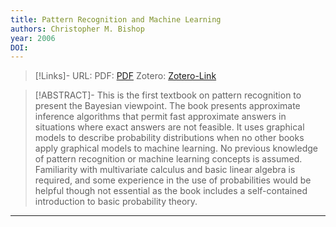 ```yaml
---
title: Pattern Recognition and Machine Learning
authors: Christopher M. Bishop
year: 2006
DOI: 
---
```


>[!Links]-
>URL: 
>PDF: [PDF](bishop2006.pdf)
>Zotero: [Zotero-Link](zotero://select/items/@bishop2006)

>[!ABSTRACT]-
>This is the first textbook on pattern recognition to present the Bayesian viewpoint. The book presents approximate inference algorithms that permit fast approximate answers in situations where exact answers are not feasible. It uses graphical models to describe probability distributions when no other books apply graphical models to machine learning. No previous knowledge of pattern recognition or machine learning concepts is assumed. Familiarity with multivariate calculus and basic linear algebra is required, and some experience in the use of probabilities would be helpful though not essential as the book includes a self-contained introduction to basic probability theory.

---


